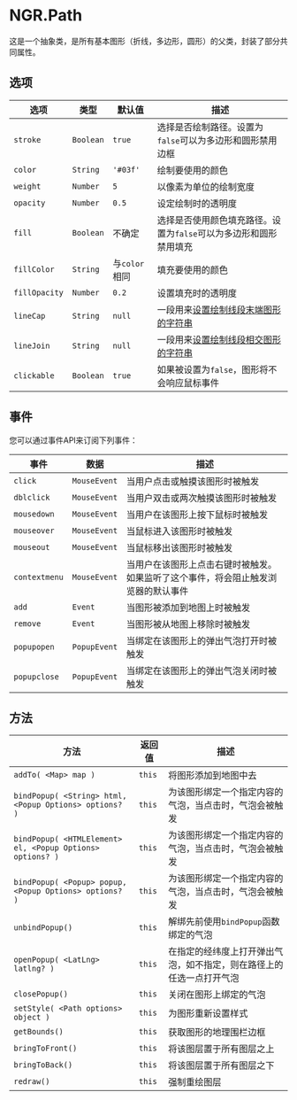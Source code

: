# NGR.Path
这是一个抽象类，是所有基本图形（折线，多边形，圆形）的父类，封装了部分共同属性。


## 选项
| 选项 | 类型 | 默认值 | 描述 |
| -- | -- | -- | -- |
| `stroke` | `Boolean` | `true` | 选择是否绘制路径。设置为`false`可以为多边形和圆形禁用边框 |
| `color` | `String` | `'#03f'` | 绘制要使用的颜色 |
| `weight` | `Number` | `5` | 以像素为单位的绘制宽度 |
| `opacity` | `Number` | `0.5` | 设定绘制时的透明度 |
| `fill` | `Boolean` | 不确定 | 选择是否使用颜色填充路径。设置为`false`可以为多边形和圆形禁用填充 |
| `fillColor` | `String` | 与`color`相同 | 填充要使用的颜色 |
| `fillOpacity` | `Number` | `0.2` | 设置填充时的透明度 |
| `lineCap` | `String` | `null` | 一段用来[设置绘制线段末端图形的字符串](https://developer.mozilla.org/zh-CN/docs/Web/API/CanvasRenderingContext2D/lineCap) |
| `lineJoin` | `String` | `null` |一段用来[设置绘制线段相交图形的字符串](https://developer.mozilla.org/zh-CN/docs/Web/API/CanvasRenderingContext2D/lineJoin) |
| `clickable` | `Boolean` | `true` | 如果被设置为`false`，图形将不会响应鼠标事件 |

## 事件
您可以通过事件API来订阅下列事件：

| 事件 | 数据 | 描述 |
| -- | -- | -- |
| `click` | `MouseEvent` | 当用户点击或触摸该图形时被触发 |
| `dblclick` | `MouseEvent` | 当用户双击或两次触摸该图形时被触发 |
| `mousedown` | `MouseEvent` | 当用户在该图形上按下鼠标时被触发 |
| `mouseover` | `MouseEvent` | 当鼠标进入该图形时被触发 |
| `mouseout` | `MouseEvent` | 当鼠标移出该图形时被触发 |
| `contextmenu` | `MouseEvent` | 当用户在该图形上点击右键时被触发。如果监听了这个事件，将会阻止触发浏览器的默认事件 |
| `add` | `Event` | 当图形被添加到地图上时被触发 |
| `remove` | `Event` | 当图形被从地图上移除时被触发 |
| `popupopen` | `PopupEvent` | 当绑定在该图形上的弹出气泡打开时被触发 |
| `popupclose` | `PopupEvent` | 当绑定在该图形上的弹出气泡关闭时被触发 |

## 方法
| 方法 | 返回值 | 描述 |
| -- | -- | -- |
| `addTo( <Map> map )` | `this` | 将图形添加到地图中去 |
| `bindPopup( <String> html, <Popup Options> options? )` | `this` | 为该图形绑定一个指定内容的气泡，当点击时，气泡会被触发 |
| `bindPopup( <HTMLElement> el, <Popup Options> options? )` | `this` | 为该图形绑定一个指定内容的气泡，当点击时，气泡会被触发 |
| `bindPopup( <Popup> popup, <Popup Options> options? )` | `this` | 为该图形绑定一个指定内容的气泡，当点击时，气泡会被触发 |
| `unbindPopup()` | `this` | 解绑先前使用`bindPopup`函数绑定的气泡 |
| `openPopup( <LatLng> latlng? )` | `this` | 在指定的经纬度上打开弹出气泡，如不指定，则在路径上的任选一点打开气泡 |
| `closePopup()` | `this` | 关闭在图形上绑定的气泡 |
| `setStyle( <Path options> object )` | `this` | 为图形重新设置样式 |
| `getBounds()` | `this` | 获取图形的地理围栏边框 |
| `bringToFront()` | `this` | 将该图层置于所有图层之上 |
| `bringToBack()` | `this` | 将该图层置于所有图层之下 |
| `redraw()` | `this` | 强制重绘图层 |
